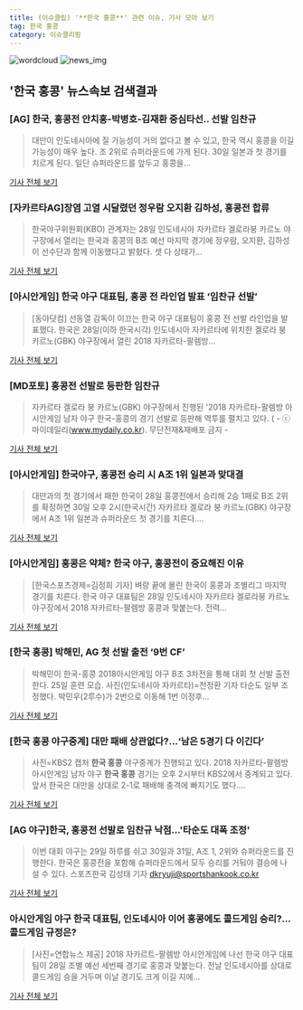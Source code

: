 ```yaml
---
title: (이슈클립) '**한국 홍콩**' 관련 이슈, 기사 모아 보기
tag: 한국 홍콩
category: 이슈클리핑
---
```

![wordcloud](https://s3.ap-northeast-2.amazonaws.com/lyrics101-wordcloud/2018-08-28-1535434618.png)
![news_img](https://user-images.githubusercontent.com/42597476/44507050-1206f400-a6e4-11e8-8d98-7ffbfebb353f.png)
## **'**한국 홍콩**'** 뉴스속보 검색결과
### [AG] 한국, 홍콩전 안치홍-박병호-김재환 중심타선.. 선발 임찬규

>대만이 인도네시아에 질 가능성이 거의 없다고 볼 수 있고, 한국 역시 홍콩을 이길 가능성이 매우 높다. 조 2위로 슈퍼라운드에 가게 된다. 30일 일본과 첫 경기를 치르게 된다. 일단 슈퍼라운드를 앞두고 홍콩을...

<a href="http://star.mt.co.kr/stview.php?no=2018082812355064943" target="_blank">기사 전체 보기</a>

### [자카르타AG]장염 고열 시달렸던 정우람 오지환 김하성, 홍콩전 합류

>한국야구위원회(KBO) 관계자는 28일 인도네시아 자카르타 겔로라붕 카르노 야구장에서 열리는 한국과 홍콩의 B조 예선 마지막 경기에 정우람, 오지환, 김하성이 선수단과 함께 이동했다고 밝혔다. 셋 다 상태가...

<a href="http://www.sportsseoul.com/news/read/674440" target="_blank">기사 전체 보기</a>

### [아시안게임] 한국 야구 대표팀, 홍콩 전 라인업 발표 ‘임찬규 선발’

>[동아닷컴] 선동열 감독이 이끄는 한국 야구 대표팀이 홍콩 전 선발 라인업을 발표했다. 한국은 28일(이하 한국시각) 인도네시아 자카르타에 위치한 겔로라 붕 카르노(GBK) 야구장에서 열린 2018 자카르타-팔렘방...

<a href="http://sports.donga.com/3/all/20180828/91713001/2" target="_blank">기사 전체 보기</a>

### [MD포토] 홍콩전 선발로 등판한 임찬규

>자카르타 겔로라 붕 카르노(GBK) 야구장에서 진행된 '2018 자카르타-팔렘방 아시안게임 남자 야구 한국-홍콩의 경기 선발로 등판해 역투를 펼치고 있다. ( - ⓒ마이데일리(www.mydaily.co.kr). 무단전재&재배포 금지 -

<a href="http://www.mydaily.co.kr/new_yk/html/read.php?newsid=201808281422686277&ext=na" target="_blank">기사 전체 보기</a>

### [아시안게임] 한국야구, 홍콩전 승리 시 A조 1위 일본과 맞대결

>대만과의 첫 경기에서 패한 한국이 28일 홍콩전에서 승리해 2승 1패로 B조 2위를 확정하면 30일 오후 2시(한국시간) 자카르타 겔로라 붕 카르노(GBK) 야구장에서 A조 1위 일본과 슈퍼라운드 첫 경기를 치른다....

<a href="http://www.dt.co.kr/contents.html?article_no=2018082802109919040015&ref=naver" target="_blank">기사 전체 보기</a>

### [아시안게임] 홍콩은 약체? 한국 야구, 홍콩전이 중요해진 이유

>[한국스포츠경제=김정희 기자] 벼랑 끝에 몰린 한국이 홍콩과 조별리그 마지막 경기를 치른다. 한국 야구 대표팀은 28일 인도네시아 자카르타 겔로라붕 카르노 야구장에서 2018 자카르타-팔렘방 홍콩과 맞붙는다. 전력...

<a href="http://www.sporbiz.co.kr/news/articleView.html?idxno=266910" target="_blank">기사 전체 보기</a>

### [**한국 홍콩**] 박해민, AG 첫 선발 출전 ‘9번 CF’

>박해민이 한국-홍콩 2018아시안게임 야구 B조 3차전을 통해 대회 첫 선발 출전한다. 25일 훈련 모습. 사진(인도네시아 자카르타)=천정환 기자 타순도 일부 조정했다. 박민우(2루수)가 2번으로 이동해 1번 이정후...

<a href="http://sports.mk.co.kr/view.php?year=2018&no=540289" target="_blank">기사 전체 보기</a>

### [**한국 홍콩** 야구중계] 대만 패배 상관없다?...‘남은 5경기 다 이긴다’

>사진=KBS2 캡처 **한국 홍콩** 야구중계가 진행되고 있다. 2018 자카르타-팔렘방 아시안게임 남자 야구 **한국 홍콩** 경기는 오후 2시부터 KBS2에서 중계되고 있다. 앞서 한국은 대만을 상대로 2-1로 패배해 충격에 빠지기도 했다....

<a href="http://www.gukjenews.com/news/articleView.html?idxno=981755" target="_blank">기사 전체 보기</a>

### [AG 야구]한국, 홍콩전 선발로 임찬규 낙점…'타순도 대폭 조정'

>이번 대회 야구는 29일 하루를 쉬고 30일과 31일, A조 1, 2위와 슈퍼라운드를 진행한다. 한국은 홍콩전을 포함해 슈퍼라운드에서 모두 승리를 거둬야 결승에 나설 수 있다. 스포츠한국 김성태 기자 dkryuji@sportshankook.co.kr

<a href="http://sports.hankooki.com/lpage/baseball/201808/sp2018082813390557360.htm" target="_blank">기사 전체 보기</a>

### 아시안게임 야구 한국 대표팀, 인도네시아 이어 홍콩에도 콜드게임 승리?… 콜드게임 규정은?

>[사진=연합뉴스 제공] 2018 자카르트-팔렘방 아시안게임에 나선 한국 야구 대표팀이 28일 조별 예선 세번째 경기로 홍콩과 맞붙는다. 전날 인도네시아를 상대로 콜드게임 승을 거두며 이날 경기도 크게 이길 지에...

<a href="http://www.ajunews.com/view/20180828141328766" target="_blank">기사 전체 보기</a>


